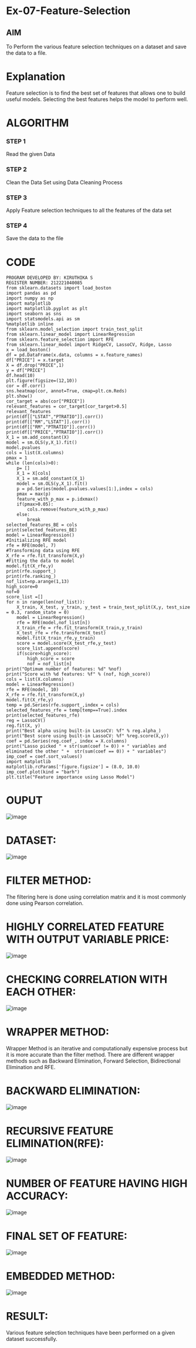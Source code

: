 # Ex-07-Feature-Selection
## AIM
To Perform the various feature selection techniques on a dataset and save the data to a file. 

# Explanation
Feature selection is to find the best set of features that allows one to build useful models.
Selecting the best features helps the model to perform well. 

# ALGORITHM
### STEP 1
Read the given Data
### STEP 2
Clean the Data Set using Data Cleaning Process
### STEP 3
Apply Feature selection techniques to all the features of the data set
### STEP 4
Save the data to the file


# CODE
```
PROGRAM DEVELOPED BY: KIRUTHIKA S
REGISTER NUMBER: 212221040085
from sklearn.datasets import load_boston
import pandas as pd
import numpy as np
import matplotlib
import matplotlib.pyplot as plt
import seaborn as sns
import statsmodels.api as sm
%matplotlib inline
from sklearn.model_selection import train_test_split
from sklearn.linear_model import LinearRegression
from sklearn.feature_selection import RFE
from sklearn.linear_model import RidgeCV, LassoCV, Ridge, Lasso
x = load_boston()
df = pd.DataFrame(x.data, columns = x.feature_names)
df["PRICE"] = x.target
X = df.drop("PRICE",1) 
y = df["PRICE"]          
df.head(10)
plt.figure(figsize=(12,10))
cor = df.corr()
sns.heatmap(cor, annot=True, cmap=plt.cm.Reds)
plt.show()
cor_target = abs(cor["PRICE"])
relevant_features = cor_target[cor_target>0.5]
relevant_features
print(df[["LSTAT","PTRATIO"]].corr())
print(df[["RM","LSTAT"]].corr())
print(df[["RM","PTRATIO"]].corr())
print(df[["PRICE","PTRATIO"]].corr())
X_1 = sm.add_constant(X)
model = sm.OLS(y,X_1).fit()
model.pvalues
cols = list(X.columns)
pmax = 1
while (len(cols)>0):
    p= []
    X_1 = X[cols]
    X_1 = sm.add_constant(X_1)
    model = sm.OLS(y,X_1).fit()
    p = pd.Series(model.pvalues.values[1:],index = cols)      
    pmax = max(p)
    feature_with_p_max = p.idxmax()
    if(pmax>0.05):
        cols.remove(feature_with_p_max)
    else:
        break
selected_features_BE = cols
print(selected_features_BE)
model = LinearRegression()
#Initializing RFE model
rfe = RFE(model, 7)
#Transforming data using RFE
X_rfe = rfe.fit_transform(X,y)  
#Fitting the data to model
model.fit(X_rfe,y)
print(rfe.support_)
print(rfe.ranking_)
nof_list=np.arange(1,13)            
high_score=0
nof=0           
score_list =[]
for n in range(len(nof_list)):
    X_train, X_test, y_train, y_test = train_test_split(X,y, test_size = 0.3, random_state = 0)
    model = LinearRegression()
    rfe = RFE(model,nof_list[n])
    X_train_rfe = rfe.fit_transform(X_train,y_train)
    X_test_rfe = rfe.transform(X_test)
    model.fit(X_train_rfe,y_train)
    score = model.score(X_test_rfe,y_test)
    score_list.append(score)
    if(score>high_score):
        high_score = score
        nof = nof_list[n]
print("Optimum number of features: %d" %nof)
print("Score with %d features: %f" % (nof, high_score))
cols = list(X.columns)
model = LinearRegression()
rfe = RFE(model, 10)             
X_rfe = rfe.fit_transform(X,y)  
model.fit(X_rfe,y)              
temp = pd.Series(rfe.support_,index = cols)
selected_features_rfe = temp[temp==True].index
print(selected_features_rfe)
reg = LassoCV()
reg.fit(X, y)
print("Best alpha using built-in LassoCV: %f" % reg.alpha_)
print("Best score using built-in LassoCV: %f" %reg.score(X,y))
coef = pd.Series(reg.coef_, index = X.columns)
print("Lasso picked " + str(sum(coef != 0)) + " variables and eliminated the other " +  str(sum(coef == 0)) + " variables")
imp_coef = coef.sort_values()
import matplotlib
matplotlib.rcParams['figure.figsize'] = (8.0, 10.0)
imp_coef.plot(kind = "barh")
plt.title("Feature importance using Lasso Model")
```

# OUPUT
![image](https://github.com/skiruthika648/Ex-07-Feature-Selection/assets/128348968/aa25807b-ef1f-4909-9ac2-a3834ba1fa7b)
# DATASET:
![image](https://github.com/skiruthika648/Ex-07-Feature-Selection/assets/128348968/574e94d6-cea6-414d-af20-4adcfb97a40f)
# FILTER METHOD:
The filtering here is done using correlation matrix and it is most commonly done using Pearson correlation.
# HIGHLY CORRELATED FEATURE WITH OUTPUT VARIABLE PRICE:
![image](https://github.com/skiruthika648/Ex-07-Feature-Selection/assets/128348968/164c86c5-ad27-4470-abea-08b9d3e2251c)
# CHECKING CORRELATION WITH EACH OTHER:
![image](https://github.com/skiruthika648/Ex-07-Feature-Selection/assets/128348968/eb24a44e-0791-4d00-a0a6-2006e6f4184f)
# WRAPPER METHOD:
Wrapper Method is an iterative and computationally expensive process but it is more accurate than the filter method.
There are different wrapper methods such as Backward Elimination, Forward Selection, Bidirectional Elimination and RFE.
# BACKWARD ELIMINATION:
![image](https://github.com/skiruthika648/Ex-07-Feature-Selection/assets/128348968/14477c11-c78c-49be-a5d6-3e2a84f3ea24)
# RECURSIVE FEATURE ELIMINATION(RFE):
![image](https://github.com/skiruthika648/Ex-07-Feature-Selection/assets/128348968/b05ec8ed-d81b-4d72-91c3-8eeb04a3f061)
# NUMBER OF FEATURE HAVING HIGH ACCURACY:
![image](https://github.com/skiruthika648/Ex-07-Feature-Selection/assets/128348968/09b920d3-6a8f-4207-af4d-9c4adbb854c7)
# FINAL SET OF FEATURE:
![image](https://github.com/skiruthika648/Ex-07-Feature-Selection/assets/128348968/b22de991-d2c5-4c2d-a8ce-c61662a2d090)
# EMBEDDED METHOD:
![image](https://github.com/skiruthika648/Ex-07-Feature-Selection/assets/128348968/09efd37a-7119-4f94-b9f0-8271abc504af)
# RESULT:
Various feature selection techniques have been performed on a given dataset successfully.

